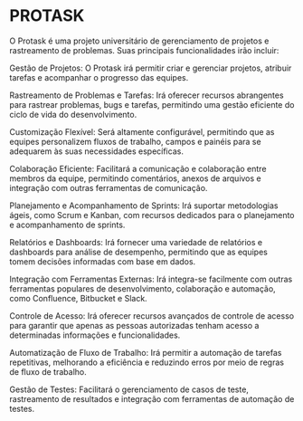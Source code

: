 # PROTASK

O Protask é uma projeto universitário  de gerenciamento de projetos e rastreamento de problemas. Suas principais funcionalidades irão incluir:

Gestão de Projetos: O Protask irá permitir criar e gerenciar projetos, atribuir tarefas e acompanhar o progresso das equipes.

Rastreamento de Problemas e Tarefas: Irá oferecer recursos abrangentes para rastrear problemas, bugs e tarefas, permitindo uma gestão eficiente do ciclo de vida do desenvolvimento.

Customização Flexível: Será altamente configurável, permitindo que as equipes personalizem fluxos de trabalho, campos e painéis para se adequarem às suas necessidades específicas.

Colaboração Eficiente: Facilitará a comunicação e colaboração entre membros da equipe, permitindo comentários, anexos de arquivos e integração com outras ferramentas de comunicação.

Planejamento e Acompanhamento de Sprints: Irá suportar metodologias ágeis, como Scrum e Kanban, com recursos dedicados para o planejamento e acompanhamento de sprints.

Relatórios e Dashboards: Irá fornecer uma variedade de relatórios e dashboards para análise de desempenho, permitindo que as equipes tomem decisões informadas com base em dados.

Integração com Ferramentas Externas: Irá integra-se facilmente com outras ferramentas populares de desenvolvimento, colaboração e automação, como Confluence, Bitbucket e Slack.

Controle de Acesso: Irá oferecer recursos avançados de controle de acesso para garantir que apenas as pessoas autorizadas tenham acesso a determinadas informações e funcionalidades.

Automatização de Fluxo de Trabalho: Irá permitir a automação de tarefas repetitivas, melhorando a eficiência e reduzindo erros por meio de regras de fluxo de trabalho.

Gestão de Testes: Facilitará o gerenciamento de casos de teste, rastreamento de resultados e integração com ferramentas de automação de testes.
